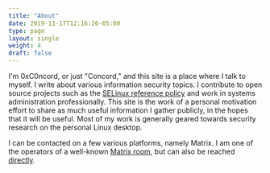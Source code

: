 ```yaml
---
title: "About"
date: 2019-11-17T12:16:26-05:00
type: page
layout: single
weight: 4
draft: false
---
```

I'm 0xC0ncord, or just "Concord," and this site is a place where I talk to myself. I write about various information security topics. I contribute to open source projects such as the [SELinux reference policy](https://github.com/SELinuxProject/refpolicy) and work in systems administration professionally. This site is the work of a personal motivation effort to share as much useful information I gather publicly, in the hopes that it will be useful. Most of my work is generally geared towards security research on the personal Linux desktop.

I can be contacted on a few various platforms, namely Matrix. I am one of the operators of a well-known [Matrix room](https://matrix.to/#/%23general:spitetech.com), but can also be reached [directly](https://matrix.to/#/@concord:fuwafuwatime.moe).
